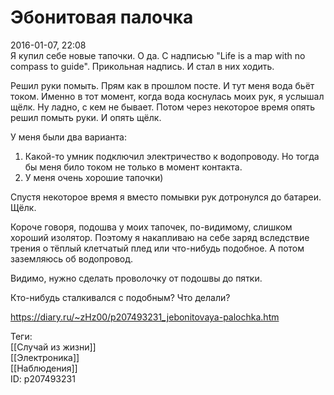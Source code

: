 Эбонитовая палочка
===================

   
 2016-01-07, 22:08   
  Я купил себе новые тапочки. О да. С надписью "Life is a map with no compass to guide". Прикольная надпись. И стал в них ходить.   
   
 Решил руки помыть. Прям как в прошлом посте. И тут меня вода бьёт током. Именно в тот момент, когда вода коснулась моих рук, я услышал щёлк. Ну ладно, с кем не бывает. Потом через некоторое время опять решил помыть руки. И опять щёлк.   
   
 У меня были два варианта:   
 1) Какой-то умник подключил электричество к водопроводу. Но тогда бы меня било током не только в момент контакта.   
 2) У меня очень хорошие тапочки)   
   
 Спустя некоторое время я вместо помывки рук дотронулся до батареи. Щёлк.   
   
 Короче говоря, подошва у моих тапочек, по-видимому, слишком хороший изолятор. Поэтому я накапливаю на себе заряд вследствие трения о тёплый клетчатый плед или что-нибудь подобное. А потом заземляюсь об водопровод.   
   
 Видимо, нужно сделать проволочку от подошвы до пятки.   
   
 Кто-нибудь сталкивался с подобным? Что делали?   
    
 <https://diary.ru/~zHz00/p207493231_jebonitovaya-palochka.htm>   
   
 Теги:   
 [[Случай из жизни]]   
 [[Электроника]]   
 [[Наблюдения]]   
 ID: p207493231
